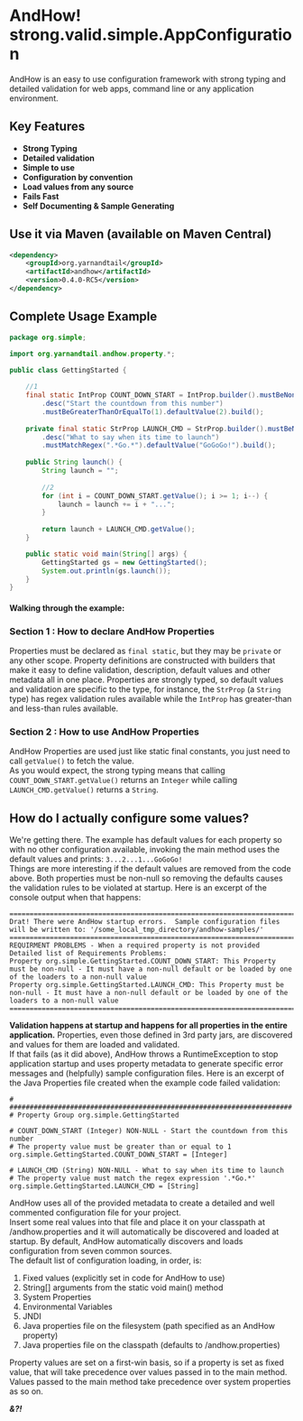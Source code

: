AndHow!  strong.valid.simple.AppConfiguration
======
AndHow is an easy to use configuration framework with strong typing and detailed 
validation for web apps, command line or any application environment.

Key Features
--------------
* **Strong Typing**
* **Detailed validation**
* **Simple to use**
* **Configuration by convention**
* **Load values from any source**
* **Fails Fast**
* **Self Documenting & Sample Generating**

Use it via Maven (available on Maven Central)
--------------
```xml
<dependency>
    <groupId>org.yarnandtail</groupId>
    <artifactId>andhow</artifactId>
    <version>0.4.0-RC5</version>
</dependency>
```
Complete Usage Example
--------------
```java
package org.simple;

import org.yarnandtail.andhow.property.*;

public class GettingStarted {
  
	//1
	final static IntProp COUNT_DOWN_START = IntProp.builder().mustBeNonNull()
		.desc("Start the countdown from this number")
		.mustBeGreaterThanOrEqualTo(1).defaultValue(2).build();
 
	private final static StrProp LAUNCH_CMD = StrProp.builder().mustBeNonNull()
		.desc("What to say when its time to launch")
		.mustMatchRegex(".*Go.*").defaultValue("GoGoGo!").build();
 
	public String launch() {
		String launch = "";
  
		//2
		for (int i = COUNT_DOWN_START.getValue(); i >= 1; i--) {
			launch = launch += i + "...";
		}
  
		return launch + LAUNCH_CMD.getValue();
	}

	public static void main(String[] args) {
		GettingStarted gs = new GettingStarted();
		System.out.println(gs.launch());
	}
}
```
#### Walking through the example:
### Section 1 : How to declare AndHow Properties
Properties must be declared as `final static`, but they may be `private` or any other scope.
Property definitions are constructed with builders that make it easy to define validation,
description, default values and other metadata all in one place.
Properties are strongly typed, so default values and validation are specific to the type,
for instance, the `StrProp` (a `String` type) has regex validation rules available while the
`IntProp` has greater-than and less-than rules available.

### Section 2 : How to use AndHow Properties
AndHow Properties are used just like static final constants, 
you just need to call `getValue()` to fetch the value.  
As you would expect, the strong typing means that calling `COUNT_DOWN_START.getValue()`
returns an `Integer` while calling `LAUNCH_CMD.getValue()` returns a `String`.

## How do I actually configure some values?
We're getting there.
The example has default values for each property so with no other configuration available, 
invoking the main method uses the default values and prints:  `3...2...1...GoGoGo!`    
Things are more interesting if the default values are removed from the code above.
Both properties must be non-null so removing the defaults causes the validation 
rules to be violated at startup.  Here is an excerpt of the console output when that happens:
```
========================================================================
Drat! There were AndHow startup errors.  Sample configuration files will be written to: '/some_local_tmp_directory/andhow-samples/'
========================================================================
REQUIRMENT PROBLEMS - When a required property is not provided
Detailed list of Requirements Problems:
Property org.simple.GettingStarted.COUNT_DOWN_START: This Property must be non-null - It must have a non-null default or be loaded by one of the loaders to a non-null value
Property org.simple.GettingStarted.LAUNCH_CMD: This Property must be non-null - It must have a non-null default or be loaded by one of the loaders to a non-null value
========================================================================
```

**Validation happens at startup and happens for all properties in the entire application.**
Properties, even those defined in 3rd party jars, are discovered and values for 
them are loaded and validated.  
If that fails (as it did above), AndHow throws a RuntimeException to stop 
application startup and uses property metadata to generate specific error 
messages and (helpfully) sample configuration files. 
Here is an excerpt of the Java Properties file created when the example code failed validation:
```
# ######################################################################
# Property Group org.simple.GettingStarted

# COUNT_DOWN_START (Integer) NON-NULL - Start the countdown from this number
# The property value must be greater than or equal to 1
org.simple.GettingStarted.COUNT_DOWN_START = [Integer]

# LAUNCH_CMD (String) NON-NULL - What to say when its time to launch
# The property value must match the regex expression '.*Go.*'
org.simple.GettingStarted.LAUNCH_CMD = [String]
```
AndHow uses all of the provided metadata to create a detailed and well commented 
configuration file for your project.  
Insert some real values into that file and place it on your classpath at 
/andhow.properties and it will automatically be discovered and loaded at startup.
By default, AndHow automatically discovers and loads configuration from seven common sources.  
The default list of configuration loading, in order, is:
1. Fixed values (explicitly set in code for AndHow to use)
2. String[] arguments from the static void main() method
3. System Properties
4. Environmental Variables
5. JNDI
6. Java properties file on the filesystem (path specified as an AndHow property)
7. Java properties file on the classpath (defaults to /andhow.properties)

Property values are set on a first-win basis, so if a property is set as fixed value,
that will take precedence over values passed in to the main method.  
Values passed to the main method take precedence over system properties as so on.


_**&?!**_